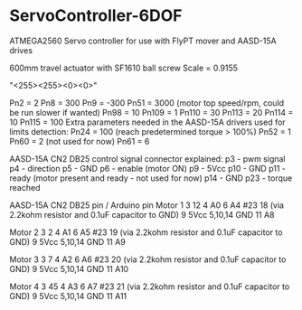 # ServoController-6DOF
ATMEGA2560 Servo controller for use with FlyPT mover and AASD-15A drives

600mm travel actuator with SF1610 ball screw
Scale = 0.9155

"<255><255><a1><a2><a3><0><0>"

Pn2 = 2
Pn8 = 300
Pn9 = -300
Pn51 = 3000 (motor top speed/rpm, could be run slower if wanted)
Pn98 = 10
Pn109 = 1
Pn110 = 30
Pn113 = 20
Pn114 = 10
Pn115 = 100
Extra parameters needed in the AASD-15A drivers used for limits detection:
Pn24 = 100 (reach predetermined torque > 100%)
Pn52 = 1
Pn60 = 2 (not used for now)
Pn61 = 6

AASD-15A CN2 DB25 control signal connector explained:
 p3 - pwm signal
 p4 - direction
 p5 - GND
 p6 - enable (motor ON)
 p9 - 5Vcc
p10 - GND
p11 - ready (motor present and ready - not used for now)
p14 - GND
p23 - torque reached

AASD-15A
CN2 DB25 pin / Arduino pin
Motor 1
 3              12
 4              A0
 6              A4
 #23            18 (via 2.2kohm resistor and 0.1uF capacitor to GND)
 9              5Vcc
 5,10,14        GND
 11             A8

Motor 2
 3              2
 4              A1
 6              A5
 #23            19 (via 2.2kohm resistor and 0.1uF capacitor to GND)
 9              5Vcc
 5,10,14        GND
 11             A9

Motor 3
 3              7
 4              A2
 6              A6
 #23            20 (via 2.2kohm resistor and 0.1uF capacitor to GND)
 9              5Vcc
 5,10,14        GND
 11             A10

Motor 4
 3              45
 4              A3
 6              A7
 #23             21 (via 2.2kohm resistor and 0.1uF capacitor to GND)
 9              5Vcc
 5,10,14        GND
 11             A11
